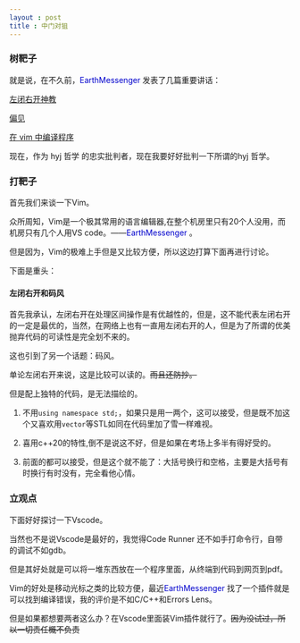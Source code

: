 ```yaml
---
layout : post
title : 中门对狙
---
```

<!--反正都看不到tag，干脆，就，不写，了-->

### 树靶子

就是说，在不久前，<span style="color:#00c">EarthMessenger </span>发表了几篇重要讲话：

[左闭右开神教](https://blog.earthmessenger.xyz/2023/02/13/left-closed-right-open.html)

[偏见](https://blog.earthmessenger.xyz/2023/01/20/my-bias.html)

[在 vim 中编译程序](https://blog.earthmessenger.xyz/2023/02/26/compile-program-in-vim.html)

现在，作为 hyj 哲学 的忠实批判者，现在我要好好批判一下所谓的hyj 哲学。

### 打靶子

首先我们来谈一下Vim。

众所周知，Vim是一个极其常用的语言编辑器,在整个机房里只有20个人没用，而机房只有几个人用VS code。——<span style="color:#00c">EarthMessenger </span>。

但是因为，Vim的极难上手但是又比较方便，所以这边打算下面再进行讨论。

下面是重头：

#### 左闭右开和码风

首先我承认，左闭右开在处理区间操作是有优越性的，但是，这不能代表左闭右开的一定是最优的，当然，在网络上也有一直用左闭右开的人，但是为了所谓的优美抛弃代码的可读性是完全划不来的。

这也引到了另一个话题：码风。

单论左闭右开来说，这是比较可以读的。~~而且还防抄。~~

但是配上独特的代码，是无法描绘的。

1. 不用`using namespace std;`，如果只是用一两个，这可以接受，但是既不加这个又喜欢用`vector`等STL如同在代码里加了雪一样难视。

2. 喜用c++20的特性,倒不是说这不好，但是如果在考场上多半有得好受的。

3. 前面的都可以接受，但是这个就不能了：大括号换行和空格，主要是大括号有时换行有时没有，完全看他心情。

### 立观点

下面好好探讨一下Vscode。

当然也不是说Vscode是最好的，我觉得Code Runner 还不如手打命令行，自带的调试不如gdb。

但是其好处就是可以将一堆东西放在一个程序里面，从终端到代码到网页到pdf。

Vim的好处是移动光标之类的比较方便，最近<span style="color:#00c">EarthMessenger </span>找了一个插件就是可以找到编译错误，我的评价是不如C/C++和Errors Lens。

但是如果都想要两者这么办？在Vscode里面装Vim插件就行了。~~因为没试过，所以一切责任概不负责~~

<!--随便写的，如果来个什么中门对狙的中门对狙，谁写谁SB。-->
